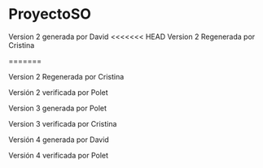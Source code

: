 # ProyectoSO
Version 2 generada por David
<<<<<<< HEAD
Version 2 Regenerada por Cristina



=======

Version 2 Regenerada por Cristina

Versión 2 verificada por Polet

Version 3 generada por Polet

Version 3 verificada por Cristina

Versión 4 generada por David

Versión 4 verificada por Polet
